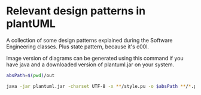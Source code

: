 # Relevant design patterns in plantUML

A collection of some design patterns explained during the Software Engineering classes. Plus state pattern, because it's c00l.

Image version of diagrams can be generated using this command if you have java and a downloaded version of plantuml.jar on your system.

```sh
absPath=$(pwd)/out

java -jar plantuml.jar -charset UTF-8 -x **/style.pu -o $absPath **/*.pu
```
